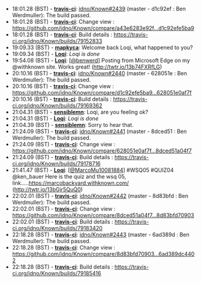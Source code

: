 * <a id="18:01.28">18:01.28 (BST)</a> - __[travis-ci](https://github.com/travis-ci)__: <a href="https://github.com/idno/Known/issues/2439">idno/Known#2439</a> (master - d1c92ef : Ben Werdmuller): The build passed.
* <a id="18:01.28">18:01.28 (BST)</a> - __[travis-ci](https://github.com/travis-ci)__: Change view : https://github.com/idno/Known/compare/a43e6283e92f...d1c92efe5ba9
* <a id="18:01.28">18:01.28 (BST)</a> - __[travis-ci](https://github.com/travis-ci)__: Build details : https://travis-ci.org/idno/Known/builds/79152833
* <a id="19:09.33">19:09.33 (BST)</a> - __[mapkyca](https://github.com/mapkyca)__: Welcome back Loqi, what happened to you?
* <a id="19:09.34">19:09.34 (BST)</a> - __[Loqi](https://github.com/Loqi)__: *Loqi is done*
* <a id="19:54.08">19:54.08 (BST)</a> - __[Loqi](https://github.com/Loqi)__: [<a href="https://twitter.com/benwerd">@benwerd</a>] Posting from Microsoft Edge on my @withknown site. Works great! (http://twtr.io/13b74FXRfLG)
* <a id="20:10.16">20:10.16 (BST)</a> - __[travis-ci](https://github.com/travis-ci)__: <a href="https://github.com/idno/Known/issues/2440">idno/Known#2440</a> (master - 628051e : Ben Werdmuller): The build passed.
* <a id="20:10.16">20:10.16 (BST)</a> - __[travis-ci](https://github.com/travis-ci)__: Change view : https://github.com/idno/Known/compare/d1c92efe5ba9...628051e0af7f
* <a id="20:10.16">20:10.16 (BST)</a> - __[travis-ci](https://github.com/travis-ci)__: Build details : https://travis-ci.org/idno/Known/builds/79169362
* <a id="21:04.31">21:04.31 (BST)</a> - __[sensiblemn](https://github.com/sensiblemn)__: Loqi, are you feeling ok?
* <a id="21:04.31">21:04.31 (BST)</a> - __[Loqi](https://github.com/Loqi)__: *Loqi is done*
* <a id="21:04.39">21:04.39 (BST)</a> - __[sensiblemn](https://github.com/sensiblemn)__: Sorry to hear that.
* <a id="21:24.09">21:24.09 (BST)</a> - __[travis-ci](https://github.com/travis-ci)__: <a href="https://github.com/idno/Known/issues/2441">idno/Known#2441</a> (master - 8dced51 : Ben Werdmuller): The build passed.
* <a id="21:24.09">21:24.09 (BST)</a> - __[travis-ci](https://github.com/travis-ci)__: Change view : https://github.com/idno/Known/compare/628051e0af7f...8dced51a04f7
* <a id="21:24.09">21:24.09 (BST)</a> - __[travis-ci](https://github.com/travis-ci)__: Build details : https://travis-ci.org/idno/Known/builds/79178716
* <a id="21:41.47">21:41.47 (BST)</a> - __[Loqi](https://github.com/Loqi)__: [<a href="https://twitter.com/MarcoMu10081884">@MarcoMu10081884</a>] #WSQ05 #QUIZ04 @ken_bauer  Here is the quiz and the wsq 05, link.....https://marcobackyard.withknown.com/ (http://twtr.io/13bGjr5QuQ0)
* <a id="22:02.01">22:02.01 (BST)</a> - __[travis-ci](https://github.com/travis-ci)__: <a href="https://github.com/idno/Known/issues/2442">idno/Known#2442</a> (master - 8d83bfd : Ben Werdmuller): The build passed.
* <a id="22:02.01">22:02.01 (BST)</a> - __[travis-ci](https://github.com/travis-ci)__: Change view : https://github.com/idno/Known/compare/8dced51a04f7...8d83bfd70903
* <a id="22:02.01">22:02.01 (BST)</a> - __[travis-ci](https://github.com/travis-ci)__: Build details : https://travis-ci.org/idno/Known/builds/79183420
* <a id="22:18.28">22:18.28 (BST)</a> - __[travis-ci](https://github.com/travis-ci)__: <a href="https://github.com/idno/Known/issues/2443">idno/Known#2443</a> (master - 6ad389d : Ben Werdmuller): The build passed.
* <a id="22:18.28">22:18.28 (BST)</a> - __[travis-ci](https://github.com/travis-ci)__: Change view : https://github.com/idno/Known/compare/8d83bfd70903...6ad389dc4402
* <a id="22:18.28">22:18.28 (BST)</a> - __[travis-ci](https://github.com/travis-ci)__: Build details : https://travis-ci.org/idno/Known/builds/79185416
